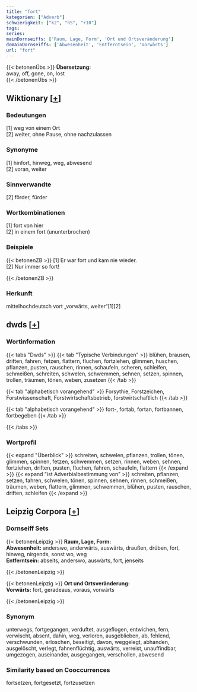 ```yaml
---
title: "fort"
kategorien: ["Adverb"]
schwierigkeit: ["k2", "h5", "r10"]
tags:
series:
mainDornseiffs: ['Raum, Lage, Form', 'Ort und Ortsveränderung']
domainDornseiffs: ['Abwesenheit', 'Entferntsein', 'Vorwärts']
url: "fort"
---
```


{{< betonenÜbs >}}
**Übersetzung:**  
away, off, gone, on, lost  
{{< /betonenÜbs >}}

## Wiktionary [[+](https://de.wiktionary.org/wiki/fort)]

### Bedeutungen
[1] weg von einem Ort  
[2] weiter, ohne Pause, ohne nachzulassen  

### Synonyme
[1] hinfort, hinweg, weg, abwesend  
[2] voran, weiter  

### Sinnverwandte
[2] förder, fürder  

### Wortkombinationen
[1] fort von hier  
[2] in einem fort (ununterbrochen)  

### Beispiele
{{< betonenZB >}}
[1] Er war fort und kam nie wieder.  
[2] Nur immer so fort!  

{{< /betonenZB >}}
### Herkunft
mittelhochdeutsch vort „vorwärts, weiter“[1][2]  



## dwds [[+](https://www.dwds.de/wb/fort)]

### Wortinformation
{{< tabs "Dwds" >}}
{{< tab "Typische Verbindungen" >}}
blühen, brausen, driften, fahren, fetzen, flattern, fluchen, fortziehen, glimmen, huschen, pflanzen, pusten, rauschen, rinnen, schaufeln, scheren, schleifen, schmeißen, schreiten, schwelen, schwemmen, sehnen, setzen, spinnen, trollen, träumen, tönen, weben, zusetzen
{{< /tab >}}

{{< tab "alphabetisch vorangehend" >}}
Forsythie, Forstzeichen, Forstwissenschaft, Forstwirtschaftsbetrieb, forstwirtschaftlich
{{< /tab >}}

{{< tab "alphabetisch vorangehend" >}}
fort-, fortab, fortan, fortbannen, fortbegeben
{{< /tab >}}

{{< /tabs >}}

### Wortprofil
{{< expand "Überblick" >}} schreiten, schwelen, pflanzen, trollen, tönen, glimmen, spinnen, fetzen, schwemmen, setzen, rinnen, weben, sehnen, fortziehen, driften, pusten, fluchen, fahren, schaufeln, flattern {{< /expand >}}
{{< expand "ist Adverbialbestimmung von" >}} schreiten, pflanzen, setzen, fahren, schwelen, tönen, spinnen, sehnen, rinnen, schmeißen, träumen, weben, flattern, glimmen, schwemmen, blühen, pusten, rauschen, driften, schleifen {{< /expand >}}

## Leipzig Corpora [[+](https://corpora.uni-leipzig.de/en/res?word=fort&corpusId=deu_newscrawl-public_2018)]

### Dornseiff Sets
{{< betonenLeipzig >}}
**Raum, Lage, Form:**  
**Abwesenheit:** anderswo, anderwärts, auswärts, draußen, drüben, fort, hinweg, nirgends, sonst wo, weg  
**Entferntsein:** abseits, anderswo, auswärts, fort, jenseits  

{{< /betonenLeipzig >}}


{{< betonenLeipzig >}}
**Ort und Ortsveränderung:**  
**Vorwärts:** fort, geradeaus, voraus, vorwärts  

{{< /betonenLeipzig >}}

### Synonym
unterwegs, fortgegangen, verduftet, ausgeflogen, entwichen, fern, verwischt, absent, dahin, weg, verloren, ausgeblieben, ab, fehlend, verschwunden, erloschen, beseitigt, davon, weggelegt, abhanden, ausgelöscht, verlegt, fahnenflüchtig, auswärts, verreist, unauffindbar, umgezogen, auseinander, ausgegangen, verschollen, abwesend


### Similarity based on Cooccurrences
fortsetzen, fortgesetzt, fortzusetzen

